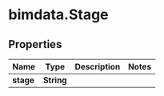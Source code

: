 # bimdata.Stage

## Properties
Name | Type | Description | Notes
------------ | ------------- | ------------- | -------------
**stage** | **String** |  | 


